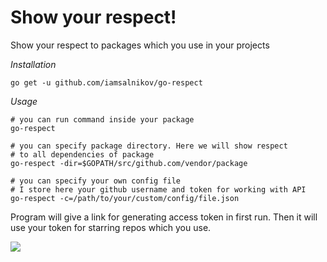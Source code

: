 # Show your respect!

Show your respect to packages which you use in your projects

*Installation*

```
go get -u github.com/iamsalnikov/go-respect
```

*Usage*

```
# you can run command inside your package
go-respect

# you can specify package directory. Here we will show respect
# to all dependencies of package
go-respect -dir=$GOPATH/src/github.com/vendor/package

# you can specify your own config file
# I store here your github username and token for working with API
go-respect -c=/path/to/your/custom/config/file.json
```

Program will give a link for generating access token in first run.
Then it will use your token for starring repos which you use.

![](https://jokideo.com/wp-content/uploads/meme/2014/06/Reaction-Pic---My-respect.jpg)